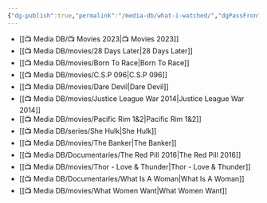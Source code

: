 ```yaml
---
{"dg-publish":true,"permalink":"/media-db/what-i-watched/","dgPassFrontmatter":true,"noteIcon":"3","created":"2023-11-14T21:08:39.641+05:30","updated":"2024-01-14T17:16:26.988+05:30"}
---
```




- [[📺 Media DB/📺 Movies 2023\|📺 Movies 2023]]
- [[📺 Media DB/movies/28 Days Later\|28 Days Later]]
- [[📺 Media DB/movies/Born To Race\|Born To Race]]
- [[📺 Media DB/movies/C.S.P 096\|C.S.P 096]]
- [[📺 Media DB/movies/Dare Devil\|Dare Devil]]
- [[📺 Media DB/movies/Justice League War 2014\|Justice League War 2014]]
- [[📺 Media DB/movies/Pacific Rim 1&2\|Pacific Rim 1&2]]
- [[📺 Media DB/series/She Hulk\|She Hulk]]
- [[📺 Media DB/movies/The Banker\|The Banker]]
- [[📺 Media DB/Documentaries/The Red Pill 2016\|The Red Pill 2016]]
- [[📺 Media DB/movies/Thor - Love & Thunder\|Thor - Love & Thunder]]
- [[📺 Media DB/Documentaries/What Is A Woman\|What Is A Woman]]
- [[📺 Media DB/movies/What Women Want\|What Women Want]]

